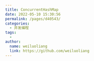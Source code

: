 ```yaml
---
title: ConcurrentHashMap
date: 2022-05-10 15:30:56
permalink: /pages/d40543/
categories:
  - 并发编程
tags:
  - 
author: 
  name: weiluoliang
  link: https://github.com/weiluoliang
---
```

